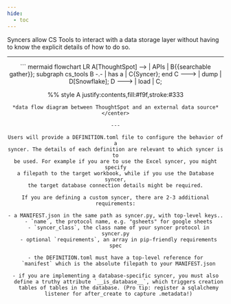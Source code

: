 ```yaml
---
hide:
  - toc
---
```


Syncers allow CS Tools to interact with a data storage layer without having to know the
explicit details of how to do so.

---

<center>
``` mermaid
flowchart LR
  A[ThoughtSpot] --> | APIs | B{{searchable gather}};
  subgraph cs_tools
  B -.- | has a | C{Syncer};
  end
  C ---> | dump | D[Snowflake];
  D ---> | load | C;

  %% style A justify:contents,fill:#f9f,stroke:#333
```
*data flow diagram between ThoughtSpot and an external data source*
</center>

---

Users will provide a DEFINITION.toml file to configure the behavior of a
syncer. The details of each definition are relevant to which syncer is to
be used. For example if you are to use the Excel syncer, you might specify
a filepath to the target workbook, while if you use the Database syncer,
the target database connection details might be required.

If you are defining a custom syncer, there are 2-3 additional requirements:

- a MANIFEST.json in the same path as syncer.py, with top-level keys..
  - `name`, the protocol name, e.g. "gsheets" for google sheets
  - `syncer_class`, the class name of your syncer protocol in syncer.py
  - optional `requirements`, an array in pip-friendly requirements spec

- the DEFINITION.toml must have a top-level reference for
  `manifest` which is the absolute filepath to your MANIFEST.json

- if you are implementing a database-specific syncer, you must also
  define a truthy attribute `__is_database__`, which triggers creation
  tables of tables in the database. (Pro tip: register a sqlalchemy
  listener for after_create to capture .metadata!)

